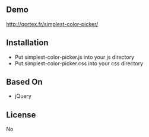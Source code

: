 Demo
----
http://qortex.fr/simplest-color-picker/


Installation
------------
* Put simplest-color-picker.js into your js directory
* Put simplest-color-picker.css into your css directory


Based On
--------
* jQuery


License
-------
No